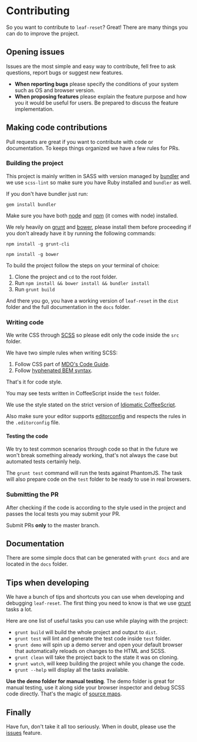# Contributing

So you want to contribute to `leaf-reset`? Great! There are many things you can do to improve the project.

## Opening issues

Issues are the most simple and easy way to contribute, fell free to ask questions, report bugs or suggest new features.

 - **When reporting bugs** please specify the conditions of your system such as OS and browser version.
 - **When proposing features** please explain the feature purpose and how you it would be useful for users. Be prepared to discuss the feature implementation.

## Making code contributions

Pull requests are great if you want to contribute with code or documentation. To keeps things organized we have a few rules for PRs.

### Building the project

This project is mainly written in SASS with version managed by [bundler](http://bundler.io/) and we use `scss-lint` so make sure you have Ruby installed and `bundler` as well.

If you don't have bundler just run:

`gem install bundler`

Make sure you have both [node](https://nodejs.org/) and [npm](https://www.npmjs.com/) (it comes with node) installed.

We rely heavily on [grunt](http://gruntjs.com/) and [bower](http://bower.io/), please install them before proceeding if you don't already have it by running the following commands:

`npm install -g grunt-cli`

`npm install -g bower`

To build the project follow the steps on your terminal of choice:

 1. Clone the project and `cd` to the root folder.
 2. Run `npm install && bower install && bundler install`
 3. Run `grunt build`

And there you go, you have a working version of `leaf-reset` in the `dist` folder and the full documentation in the `docs` folder.

### Writing code

We write CSS through [SCSS](http://sass-lang.com/) so please edit only the code inside the `src` folder.

We have two simple rules when writing SCSS:

  1. Follow CSS part of [MDO's Code Guide](http://codeguide.co/).
  2. Follow [hyphenated BEM syntax](http://csswizardry.com/2013/01/mindbemding-getting-your-head-round-bem-syntax/).

That's it for code style.

You may see tests written in CoffeeScript inside the `test` folder.

 We use the style stated on the strict version of [Idiomatic CoffeeScript](https://github.com/mkautzmann/Idiomatic-CoffeeScript/tree/strict).

Also make sure your editor supports [editorconfig](http://editorconfig.org/) and respects the rules in the `.editorconfig` file.

#### Testing the code

We try to test common scenarios through code so that in the future we won't break something already working, that's not always the case but automated tests certainly help.

The `grunt test` command will run the tests against PhantomJS. The task will also prepare code on the `test` folder to be ready to use in real browsers.

### Submitting the PR

After checking if the code is according to the style used in the project and passes the local tests you may submit your PR.

Submit PRs **only** to the master branch.

## Documentation

There are some simple docs that can be generated with `grunt docs` and are located in the `docs` folder.

## Tips when developing

We have a bunch of tips and shortcuts you can use when developing and debugging `leaf-reset`. The first thing you need to know is that we use [grunt](http://gruntjs.com/) tasks a lot.

Here are one list of useful tasks you can use while playing with the project:

  - `grunt build` will build the whole project and output to `dist`.
  - `grunt test` will lint and generate the test code inside `test` folder.
  - `grunt demo` will spin up a demo server and open your default browser that automatically reloads on changes to the HTML and SCSS.
  - `grunt clean` will take the project back to the state it was on cloning.
  - `grunt watch`, will keep building the project while you change the code.
  - `grunt --help` will display all the tasks available.

**Use the demo folder for manual testing**. The demo folder is great for manual testing, use it along side your browser inspector and debug SCSS code directly. That's the magic of [source maps](http://www.html5rocks.com/en/tutorials/developertools/sourcemaps/).

## Finally

Have fun, don't take it all too seriously. When in doubt, please use the [issues](https://github.com/leafui/leaf-reset/issues) feature.
